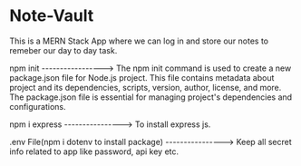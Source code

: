 # Note-Vault

This is a MERN Stack App where we can log in and store our notes to remeber our day to day task.

npm init ----------------->
The npm init command is used to create a new package.json file for Node.js project. This file contains metadata about project and its dependencies, scripts, version, author, license, and more. The package.json file is essential for managing project's dependencies and configurations.

npm i express ---------------->
To install express js.

.env File(npm i dotenv to install package) ---------------->
Keep all secret info related to app like password, api key etc.
